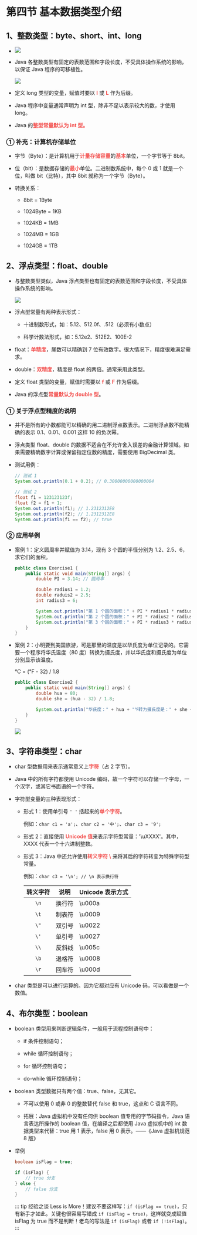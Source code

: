 # 第四节 基本数据类型介绍

## 1、整数类型：byte、short、int、long

- ![](https://raw.githubusercontent.com/wehome-h/typora-images-repository/main/images/20240414144953.png)

- Java 各整数类型有固定的表数范围和字段长度，不受具体操作系统的影响，以保证 Java 程序的可移植性。

  ![](https://raw.githubusercontent.com/wehome-h/typora-images-repository/main/images/20240414150706.png)

- 定义 long 类型的变量，赋值时要以 <strong style="color: #f3514f;">l</strong> 或 <strong style="color: #f3514f;">L</strong> 作为后缀。

- Java 程序中变量通常声明为 int 型，除非不足以表示较大的数，才使用 long。

- Java 的<strong style="color: #f3514f;">整型常量默认为 int 型。</strong>

### ① 补充：计算机存储单位

- 字节（Byte）：是计算机用于<strong style="color: #f3514f;">计量存储容量</strong>的<strong style="color: #f3514f;">基本</strong>单位，一个字节等于 8bit。

- 位（bit）：是数据存储的<strong style="color: #f3514f;">最小</strong>单位。二进制数系统中，每个 0 或 1 就是一个位，叫做 bit（比特），其中 8bit 就称为一个字节（Byte）。

- 转换关系：

  - 8bit = 1Byte

  - 1024Byte = 1KB

  - 1024KB = 1MB

  - 1024MB = 1GB

  - 1024GB = 1TB

## 2、浮点类型：float、double

- 与整数类型类似，Java 浮点类型也有固定的表数范围和字段长度，不受具体操作系统的影响。

  ![](https://raw.githubusercontent.com/wehome-h/typora-images-repository/main/images/20240414153520.png)

- 浮点型常量有两种表示形式：

  - 十进制数形式，如：5.12、512.0f、.512（必须有小数点）

  - 科学计数法形式，如：5.12e2、512E2、100E-2

- float：<strong style="color: #f3514f;">单精度</strong>，尾数可以精确到 7 位有效数字。很大情况下，精度很难满足需求。

- double：<strong style="color: #f3514f;">双精度</strong>，精度是 float 的两倍。通常采用此类型。

- 定义 float 类型的变量，赋值时需要以 <strong style="color: #f3514f;">f</strong> 或 <strong style="color: #f3514f;">F</strong> 作为后缀。

- Java 的浮点型<strong style="color: #f3514f;">常量默认为 double 型</strong>。

### ① 关于浮点型精度的说明

- 并不是所有的小数都能可以精确的用二进制浮点数表示。二进制浮点数不能精确的表示 0.1、0.01、0.001 这样 10 的负次幂。

- 浮点类型 float、double 的数据不适合在不允许舍入误差的金融计算领域。如果需要精确数字计算或保留指定位数的精度，需要使用 BigDecimal 类。

- 测试用例：

  ```java
  // 测试 1
  System.out.println(0.1 + 0.2); // 0.30000000000000004

  // 测试 2
  float f1 = 123123123f;
  float f2 = f1 + 1;
  System.out.println(f1); // 1.2312312E8
  System.out.println(f2); // 1.2312312E8
  System.out.println(f1 == f2); // true
  ```

### ② 应用举例

- 案例 1：定义圆周率并赋值为 3.14，现有 3 个圆的半径分别为 1.2、2.5、6，求它们的面积。

  ```java
  public class Exercise1 {
      public static void main(String[] args) {
          double PI = 3.14; // 圆周率

          double radius1 = 1.2;
          double raduis2 = 2.5;
          int radius3 = 6;

          System.out.println("第 1 个圆的面积：" + PI * radius1 * radius1); // 4.521599999999999
          System.out.println("第 2 个圆的面积：" + PI * radius2 * radius2); // 19.625
          System.out.println("第 3 个圆的面积：" + PI * radius3 * radius3); // 113.03999999999999
      }
  }
  ```

- 案例 2：小明要到美国旅游，可是那里的温度是以华氏度为单位记录的。它需要一个程序将华氏温度（80 度）转换为摄氏度，并以华氏度和摄氏度为单位分别显示该温度。

  ℃ = (℉ - 32) / 1.8

  ```java
  public class Exercise2 {
      public static void main(String[] args) {
          double hua = 80;
          double she = (hua - 32) / 1.8;

          System.out.println("华氏度：" + hua + "℉转为摄氏度是：" + she + "℃");
      }
  }
  ```

  ![](https://raw.githubusercontent.com/wehome-h/typora-images-repository/main/images/20240414160137.png)

## 3、字符串类型：char

- char 型数据用来表示通常意义上<strong style="color: #f3514f;">字符</strong>（占 2 字节）。

- Java 中的所有字符都使用 Unicode 编码，故一个字符可以存储一个字母，一个汉字，或其它书面语的一个字符。

- 字符型变量的三种表现形式：

  - 形式 1：使用单引号 `' '` 括起来的<strong style="color: #f3514f;">单个字符</strong>。

    例如：`char c1 = 'a';`、`char c2 = '中';`、`char c3 = '9';`

  - 形式 2：直接使用 <strong style="color: #f3514f;">Unicode 值</strong>来表示字符型常量：'\uXXXX'。其中，XXXX 代表一个十六进制整数。

  - 形式 3：Java 中还允许使用<strong style="color: #f3514f;">转义字符 \\</strong> 来将其后的字符转变为特殊字符型常量。

    例如：`char c3 = '\n'; // \n 表示换行符`

    | 转义字符 | 说明   | Unicode 表示方式 |
    | :------: | ------ | ---------------- |
    |   `\n`   | 换行符 | \u000a           |
    |   `\t`   | 制表符 | \u0009           |
    |   `\"`   | 双引号 | \u0022           |
    |   `\'`   | 单引号 | \u0027           |
    |   `\\`   | 反斜线 | \u005c           |
    |   `\b`   | 退格符 | \u0008           |
    |   `\r`   | 回车符 | \u000d           |

- char 类型是可以进行运算的。因为它都对应有 Unicode 码，可以看做是一个数值。

## 4、布尔类型：boolean

- boolean 类型用来判断逻辑条件，一般用于流程控制语句中：

  - if 条件控制语句；

  - while 循环控制语句；

  - for 循环控制语句；

  - do-while 循环控制语句；

- boolean 类型数据只有两个值：true、false，无其它。

  - 不可以使用 0 或非 0 的整数替代 false 和 true，这点和 C 语言不同。

  - 拓展：Java 虚拟机中没有任何供 boolean 值专用的字节码指令，Java 语言表达所操作的 boolean 值，在编译之后都使用 Java 虚拟机中的 int 数据类型来代替：true 用 1 表示，false 用 0 表示。——《Java 虚拟机规范 8 版》

- 举例

  ```java
  boolean isFlag = true;

  if (isFlag) {
      // true 分支
  } else {
      // false 分支
  }
  ```

  ::: tip 经验之谈
  Less is More！建议不要这样写：`if (isFlag == true)`，只有新手才如此。关键也很容易写错成 `if (isFlag = true)`，这样就变成赋值 isFlag 为 true 而不是判断！老鸟的写法是 `if (isFlag)` 或者 `if (!isFlag)`。
  :::
